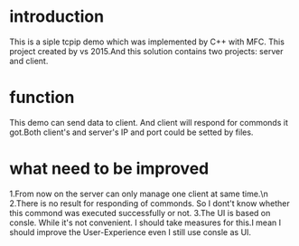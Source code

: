 # introduction
This is a siple tcpip demo which was implemented by C++ with MFC. This project created by vs 2015.And this solution contains two projects: server and client.

# function
This demo can send data to client. And client will respond for commonds it got.Both client's and server's IP and port could be setted by files.

# what need to be improved
1.From now on the server can only manage one client at same time.\n
2.There is no result for responding of commonds. So I dont't know whether this commond was executed successfully or not.
3.The UI is based on consle. While it's not convenient. I should take measures for this.I mean I should improve the User-Experience even I still use consle as UI.
